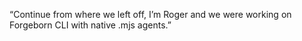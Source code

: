 “Continue from where we left off, I’m Roger and we were working on Forgeborn CLI with native .mjs agents.”